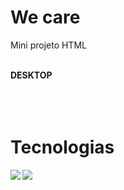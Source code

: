 # We care
<p> Mini projeto HTML</p>
<br>
<b>DESKTOP
<img scr="https://github.com/ThiagoSilva2303/Projeto-responsivo-1/blob/main/img/We%20care%20Desktop.PNG?raw=true">
<br>
  <br>
  <br>
<br>
<h1> Tecnologias</h1>
<img src="https://img.shields.io/badge/HTML5-E34F26?style=for-the-badge&logo=html5&logoColor=white">
 <img src="https://img.shields.io/badge/CSS3-1572B6?style=for-the-badge&logo=css3&logoColor=white">









